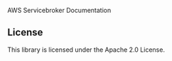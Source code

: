 AWS Servicebroker Documentation

## License

This library is licensed under the Apache 2.0 License. 
